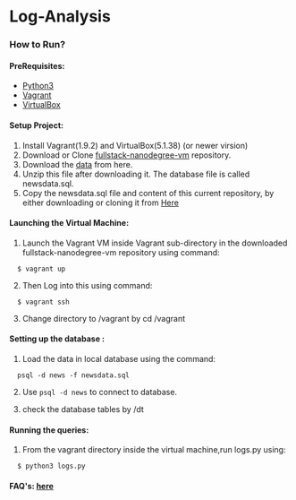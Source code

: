 # Log-Analysis

### How to Run?

#### PreRequisites:
  * [Python3](https://www.python.org/)
  * [Vagrant](https://www.vagrantup.com/)
  * [VirtualBox](https://www.virtualbox.org/)

#### Setup Project:
  1. Install Vagrant(1.9.2) and VirtualBox(5.1.38) (or newer virsion)
  2. Download or Clone [fullstack-nanodegree-vm](https://github.com/udacity/fullstack-nanodegree-vm) repository.
  3. Download the [data](https://d17h27t6h515a5.cloudfront.net/topher/2016/August/57b5f748_newsdata/newsdata.zip) from here.
  4. Unzip this file after downloading it. The database file is called newsdata.sql.
  5. Copy the newsdata.sql file and content of this current repository, by either downloading or cloning it from
  [Here](https://github.com/xu1jia2qi3/Log)
  
#### Launching the Virtual Machine:
  1. Launch the Vagrant VM inside Vagrant sub-directory in the downloaded fullstack-nanodegree-vm repository using command:
  
  ```
    $ vagrant up
  ```
  2. Then Log into this using command:
  
  ```
    $ vagrant ssh
  ```
  3. Change directory to /vagrant by cd /vagrant
  
#### Setting up the database :

  1. Load the data in local database using the command:
  
  ```
    psql -d news -f newsdata.sql
  ```
  
  2. Use `psql -d news` to connect to database.
  
  3. check the database tables by /dt
  
#### Running the queries:
  1. From the vagrant directory inside the virtual machine,run logs.py using:
  ```
    $ python3 logs.py
  ```
  
#### FAQ's: [here](https://classroom.udacity.com/nanodegrees/nd004/parts/8d3e23e1-9ab6-47eb-b4f3-d5dc7ef27bf0/modules/bc51d967-cb21-46f4-90ea-caf73439dc59/lessons/262a84d7-86dc-487d-98f9-648aa7ca5a0f/concepts/b2ff9cba-210e-463e-9321-2605f65491a9)
